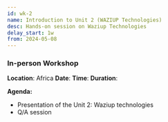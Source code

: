 ```yaml
---
id: wk-2
name: Introduction to Unit 2 (WAZIUP Technologies)
desc: Hands-on session on Waziup Technologies
delay_start: 1w
from: 2024-05-08
---
```


### In-person Workshop

**Location**: Africa
**Date**:
**Time**:
**Duration**:

**Agenda:**
- Presentation of the Unit 2: Waziup technologies
- Q/A session




